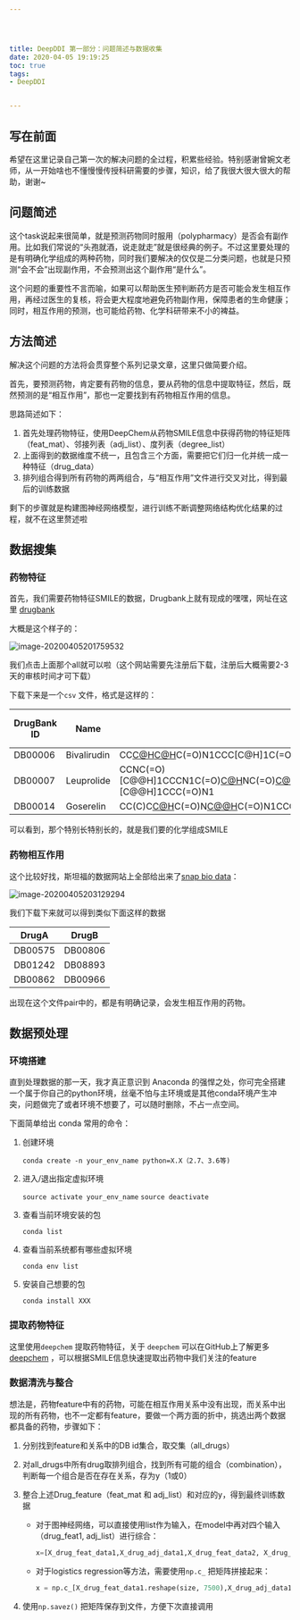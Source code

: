 ```yaml
---




title: DeepDDI 第一部分：问题简述与数据收集
date: 2020-04-05 19:19:25
toc: true
tags:
- DeepDDI


---
```


## 写在前面

希望在这里记录自己第一次的解决问题的全过程，积累些经验。特别感谢曾婉文老师，从一开始啥也不懂慢慢传授科研需要的步骤，知识，给了我很大很大很大的帮助，谢谢~

## 问题简述

这个task说起来很简单，就是预测药物同时服用（polypharmacy）是否会有副作用。比如我们常说的“头孢就酒，说走就走”就是很经典的例子。不过这里要处理的是有明确化学组成的两种药物，同时我们要解决的仅仅是二分类问题，也就是只预测“会不会”出现副作用，不会预测出这个副作用“是什么”。

这个问题的重要性不言而喻，如果可以帮助医生预判断药方是否可能会发生相互作用，再经过医生的复核，将会更大程度地避免药物副作用，保障患者的生命健康；同时，相互作用的预测，也可能给药物、化学科研带来不小的裨益。

## 方法简述

解决这个问题的方法将会贯穿整个系列记录文章，这里只做简要介绍。

首先，要预测药物，肯定要有药物的信息，要从药物的信息中提取特征，然后，既然预测的是“相互作用”，那也一定要找到有药物相互作用的信息。

思路简述如下：

1. 首先处理药物特征，使用DeepChem从药物SMILE信息中获得药物的特征矩阵（feat_mat）、邻接列表（adj_list）、度列表（degree_list）
2. 上面得到的数据维度不统一，且包含三个方面，需要把它们归一化并统一成一种特征（drug_data）
3. 排列组合得到所有药物的两两组合，与“相互作用”文件进行交叉对比，得到最后的训练数据

剩下的步骤就是构建图神经网络模型，进行训练不断调整网络结构优化结果的过程，就不在这里赘述啦

## 数据搜集

### 药物特征

首先，我们需要药物特征SMILE的数据，Drugbank上就有现成的嘿嘿，网址在这里 [drugbank](https://www.drugbank.ca/releases/latest#structures)

大概是这个样子的：

![image-20200405201759532](https://i.loli.net/2020/04/05/fvVKBSptY9W4NH3.png)

我们点击上面那个all就可以啦（这个网站需要先注册后下载，注册后大概需要2-3天的审核时间才可下载）

下载下来是一个`csv` 文件，格式是这样的：

| DrugBank ID | Name        | SMILES                                                       | PubChem Compound  ID |
| ----------- | ----------- | ------------------------------------------------------------ | :------------------: |
| DB00006     | Bivalirudin | CC[C@H](C)[C@H](NC(=O)[C@H](CCC(O)=O)NC(=O)[C@H](CCC(O)=O)NC(=O)[C@H](CC1=CC=CC=C1)NC(=O)[C@H](CC(O)=O)NC(=O)CNC(=O)[C@H](CC(N)=O)NC(=O)CNC(=O)CNC(=O)CNC(=O)CNC(=O)[C@@H]1CCCN1C(=O)[C@H](CCCNC(N)=N)NC(=O)[C@@H]1CCCN1C(=O)[C@H](N)CC1=CC=CC=C1)C(=O)N1CCC[C@H]1C(=O)N[C@@H](CCC(O)=O)C(=O)N[C@@H](CCC(O)=O)C(=O)N[C@@H](CC1=CC=C(O)C=C1)C(=O)N[C@@H](CC(C)C)C(O)=O |       16129704       |
| DB00007     | Leuprolide  | CCNC(=O)[C@@H]1CCCN1C(=O)[C@H](CCCNC(N)=N)NC(=O)[C@H](CC(C)C)NC(=O)[C@@H](CC(C)C)NC(=O)[C@H](CC1=CC=C(O)C=C1)NC(=O)[C@H](CO)NC(=O)[C@H](CC1=CNC2=C1C=CC=C2)NC(=O)[C@H](CC1=CNC=N1)NC(=O)[C@@H]1CCC(=O)N1 |                      |
| DB00014     | Goserelin   | CC(C)C[C@H](NC(=O)[C@@H](COC(C)(C)C)NC(=O)[C@H](CC1=CC=C(O)C=C1)NC(=O)[C@H](CO)NC(=O)[C@H](CC1=CNC2=CC=CC=C12)NC(=O)[C@H](CC1=CN=CN1)NC(=O)[C@@H]1CCC(=O)N1)C(=O)N[C@@H](CCCN=C(N)N)C(=O)N1CCC[C@H]1C(=O)NNC(N)=O |       5311128        |

可以看到，那个特别长特别长的，就是我们要的化学组成SMILE

### 药物相互作用

这个比较好找，斯坦福的数据网站上全部给出来了[snap bio data](http://snap.stanford.edu/biodata/#entities)：

![image-20200405203129294](https://i.loli.net/2020/04/05/R3XUHsuy2fGMxrq.png)

我们下载下来就可以得到类似下面这样的数据

| DrugA   | DrugB   |
| ------- | ------- |
| DB00575 | DB00806 |
| DB01242 | DB08893 |
| DB00862 | DB00966 |

出现在这个文件pair中的，都是有明确记录，会发生相互作用的药物。

## 数据预处理

### 环境搭建

直到处理数据的那一天，我才真正意识到 Anaconda 的强悍之处，你可完全搭建一个属于你自己的python环境，丝毫不怕与主环境或是其他conda环境产生冲突，问题做完了或者环境不想要了，可以随时删除，不占一点空间。

下面简单给出 conda 常用的命令：

1. 创建环境

   `conda create -n your_env_name python=X.X（2.7、3.6等)`

2. 进入/退出指定虚拟环境

   `source activate your_env_name` `source deactivate`

3. 查看当前环境安装的包

   `conda list`

4. 查看当前系统都有哪些虚拟环境

   `conda env list`

5. 安装自己想要的包

   `conda install XXX`

### 提取药物特征

这里使用`deepchem` 提取药物特征，关于 `deepchem` 可以在GitHub上了解更多 [deepchem](https://github.com/deepchem/deepchem) ，可以根据SMILE信息快速提取出药物中我们关注的feature

### 数据清洗与整合

想法是，药物feature中有的药物，可能在相互作用关系中没有出现，而关系中出现的所有药物，也不一定都有feature，要做一个两方面的折中，挑选出两个数据都具备的药物，步骤如下：

1. 分别找到feature和关系中的DB id集合，取交集（all_drugs）
2. 对all_drugs中所有drug取排列组合，找到所有可能的组合（combination），判断每一个组合是否在存在关系，存为y（1或0）

3. 整合上述Drug_feature（feat_mat 和 adj_list）和对应的y，得到最终训练数据

   - 对于图神经网络，可以直接使用list作为输入，在model中再对四个输入（drug_feat1, adj_list）进行综合：

     ```python
     x=[X_drug_feat_data1,X_drug_adj_data1,X_drug_feat_data2, X_drug_adj_data2]
     ```

   - 对于logistics regression等方法，需要使用`np.c_` 把矩阵拼接起来：

     ```python
     x = np.c_[X_drug_feat_data1.reshape(size, 7500),X_drug_adj_data1.reshape(size, 10000),X_drug_feat_data2.reshape(size, 7500), X_drug_adj_data2.reshape(size, 10000)]
     ```

     

4. 使用`np.savez()` 把矩阵保存到文件，方便下次直接调用

